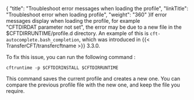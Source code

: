 {
    "title": "Troubleshoot error messages when loading the profile",
    "linkTitle": "Troubleshoot error when loading profile",
    "weight": "360"
}If error messages display when loading the profile, for example "CFTDIRDAT parameter not set", the error may be due to a new file in the $CFTDIRRUNTIME/profile.d directory. An example of this is  `cft-autocomplete.bash_completion`, which was introduced in {{< TransferCFT/transfercftname  >}} 3.3.0.

To fix this issue, you can run the following command :

```
cftruntime -p $CFTDIRINSTALL $CFTDIRRUNTIME
```

This command saves the current profile and creates a new one. You can compare the previous profile file with the new one, and keep the file you require.
